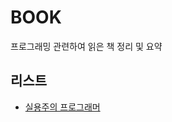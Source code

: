 # BOOK

프로그래밍 관련하여 읽은 책 정리 및 요약

## 리스트

- [실용주의 프로그래머](https://github.com/sotthang/TIL/blob/main/book/the_pragmatic_programmer.md)
